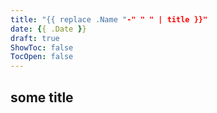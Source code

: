 ```yaml
---
title: "{{ replace .Name "-" " " | title }}"
date: {{ .Date }}
draft: true
ShowToc: false
TocOpen: false
---
```


## some title
